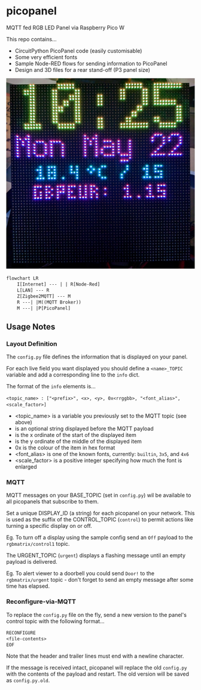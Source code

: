 # picopanel
MQTT fed RGB LED Panel via Raspberry Pico W

This repo contains...
 * CircuitPython PicoPanel code (easily customisable)
 * Some very efficient fonts
 * Sample Node-RED flows for sending information to PicoPanel
 * Design and 3D files for a rear stand-off (P3 panel size)
  
![Screenshot](PicoPanel20230522.jpg)

```mermaid
flowchart LR
    I[Internet] --- | | R[Node-Red]
    L[LAN] --- R
    Z[Zigbee2MQTT] --- M
    R ---| |M((MQTT Broker))
    M ---| |P[PicoPanel]
```

## Usage Notes

### Layout Definition
The `config.py` file defines the information that is displayed on your panel.

For each live field you want displayed you should define a `<name>_TOPIC` variable and add a 
corresponding line to the `info` dict.

The format of the `info` elements is...

`<topic_name> : ["<prefix>", <x>, <y>, 0x<rrggbb>, "<font_alias>", <scale_factor>]`

* <topic_name> is a variable you previously set to the MQTT topic (see above)
* <prefix> is an optional string displayed before the MQTT payload
* <x> is the x ordinate of the start of the displayed item
* <y> is the y ordinate of the middle of the displayed item
* 0x<rrggbb> is the colour of the item in hex format
* <font_alias> is one of the known fonts, currently: `builtin`, `3x5`, and `4x6`
* <scale_factor> is a positive integer specifying how much the font is enlarged

### MQTT
MQTT messages on your BASE_TOPIC (set in `config.py`) wil be available to all picopanels that subscribe to them.

Set a unique DISPLAY_ID (a string) for each picopanel on your network.
This is used as the suffix of the CONTROL_TOPIC (`control`) to permit actions like turning a specific display on or off.

Eg. To turn off a display using the sample config send an `Off` payload to the `rgbmatrix/control1` topic.

The URGENT_TOPIC (`urgent`) displays a flashing message until an empty payload is delivered.

Eg. To alert viewer to a doorbell you could send `Door!` to the `rgbmatrix/urgent` topic - don't forget
to send an empty message after some time has elapsed.

### Reconfigure-via-MQTT
To replace the `config.py` file on the fly, send a new version to the panel's control topic with the following format...
```
RECONFIGURE
<file-contents>
EOF
```
Note that the header and trailer lines must end with a newline character.

If the message is received intact, picopanel will replace the old `config.py` with the contents of the payload and restart.
The old version will be saved as `config.py.old`.
